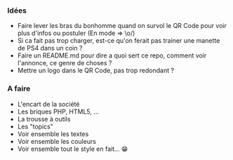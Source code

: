 ### Idées
* Faire lever les bras du bonhomme quand on survol le QR Code pour voir plus d'infos ou postuler (En mode => \o/)
* Si ca fait pas trop charger, est-ce qu'on ferait pas trainer une manette de PS4 dans un coin ?
* Faire un README.md pour dire a quoi sert ce repo, comment voir l'annonce, ce genre de choses ?
* Mettre un logo dans le QR Code, pas trop redondant ?

### A faire
* L'encart de la société
* Les briques PHP, HTML5, ...
* La trousse à outils
* Les "topics"
* Voir ensemble les textes
* Voir ensemble les couleurs
* Voir ensemble tout le style en fait... 😁